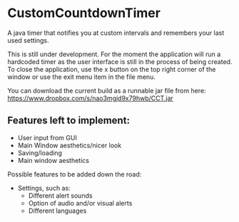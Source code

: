 CustomCountdownTimer
====================

A java timer that notifies you at custom intervals and remembers your last used settings.

This is still under development. For the moment the application will run a hardcoded timer as the user interface is still in the process of being created. To close the application, use the x button on the top right corner of the window or use the exit menu item in the file menu.

You can download the current build as a runnable jar file from here: https://www.dropbox.com/s/nao3mgjd9x79hwb/CCT.jar

Features left to implement:
---------------------------
* User input from GUI
* Main Window aesthetics/nicer look
* Saving/loading
* Main window aesthetics

Possible features to be added down the road:
* Settings, such as:
    * Different alert sounds
    * Option of audio and/or visual alerts
    * Different languages
